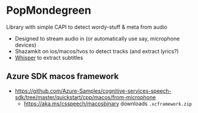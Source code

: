 PopMondegreen
===================
Library with simple CAPI to detect wordy-stuff & meta from audio
- Designed to stream audio in (or automatically use say, microphone devices)
- Shazamkit on ios/macos/tvos to detect tracks (and extract lyrics?)
- [Whisper](https://github.com/ggerganov/whisper.cpp) to extract subtitles


Azure SDK macos framework
----------------
- https://github.com/Azure-Samples/cognitive-services-speech-sdk/tree/master/quickstart/cpp/macos/from-microphone
	- https://aka.ms/csspeech/macosbinary downloads `.xcframework.zip`
